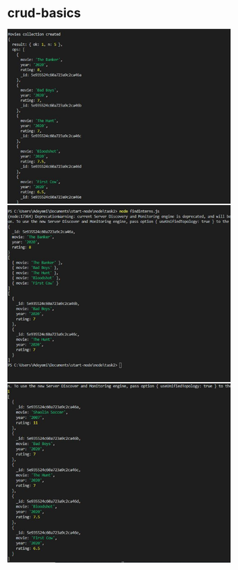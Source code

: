 # crud-basics
![image](https://github.com/The-indigo/mongodb-basics/blob/crud-basics/task3Jpgs/task3.1.JPG)
![image](https://github.com/The-indigo/mongodb-basics/blob/crud-basics/task3Jpgs/task3.2.JPG)
![image](https://github.com/The-indigo/mongodb-basics/blob/crud-basics/task3Jpgs/task3.3.JPG)

